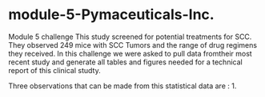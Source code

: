 # module-5-Pymaceuticals-Inc.
Module 5 challenge
This study screened for potential treatments for SCC. They observed 249 mice with SCC Tumors and the range of drug regimens they received. In this challenge we were asked to pull data fromtheir most recent study and generate all tables and figures needed for a technical report of this clinical studty. 

Three observations that can be made from this statistical data are :
1.
